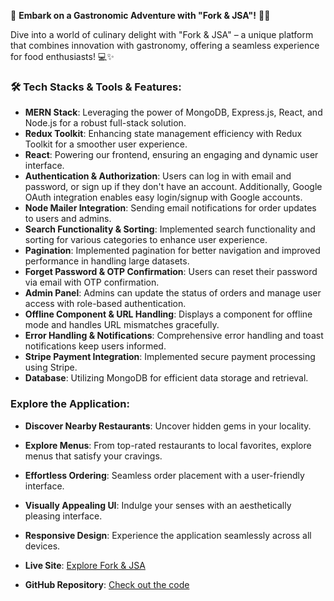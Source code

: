 🚀 **Embark on a Gastronomic Adventure with "Fork & JSA"!** 🍲🔥

Dive into a world of culinary delight with "Fork & JSA" – a unique platform that combines innovation with gastronomy, offering a seamless experience for food enthusiasts! 💻✨

### 🛠 Tech Stacks & Tools & Features:
- **MERN Stack**: Leveraging the power of MongoDB, Express.js, React, and Node.js for a robust full-stack solution.
- **Redux Toolkit**: Enhancing state management efficiency with Redux Toolkit for a smoother user experience.
- **React**: Powering our frontend, ensuring an engaging and dynamic user interface.
- **Authentication & Authorization**: Users can log in with email and password, or sign up if they don't have an account. Additionally, Google OAuth integration enables easy login/signup with Google accounts.
- **Node Mailer Integration**: Sending email notifications for order updates to users and admins.
- **Search Functionality & Sorting**: Implemented search functionality and sorting for various categories to enhance user experience.
- **Pagination**: Implemented pagination for better navigation and improved performance in handling large datasets.
- **Forget Password & OTP Confirmation**: Users can reset their password via email with OTP confirmation.
- **Admin Panel**: Admins can update the status of orders and manage user access with role-based authentication.
- **Offline Component & URL Handling**: Displays a component for offline mode and handles URL mismatches gracefully.
- **Error Handling & Notifications**: Comprehensive error handling and toast notifications keep users informed.
- **Stripe Payment Integration**: Implemented secure payment processing using Stripe.
- **Database**: Utilizing MongoDB for efficient data storage and retrieval.

###  Explore the Application:
- **Discover Nearby Restaurants**: Uncover hidden gems in your locality.
- **Explore Menus**: From top-rated restaurants to local favorites, explore menus that satisfy your cravings.
- **Effortless Ordering**: Seamless order placement with a user-friendly interface.
- **Visually Appealing UI**: Indulge your senses with an aesthetically pleasing interface.
- **Responsive Design**: Experience the application seamlessly across all devices.



- **Live Site**: [Explore Fork & JSA](https://vegy-food.vercel.app/)
- **GitHub Repository**: [Check out the code](https://github.com/MSaifKhan01/Vegy-Food)


